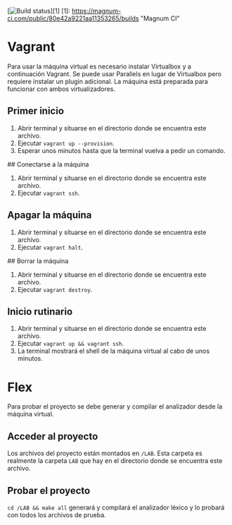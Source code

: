 [![Build status](https://magnum-ci.com/status/3463713cc78f3b0809d755c6813bf065.png)][1]
[1]: https://magnum-ci.com/public/80e42a9221aa11353265/builds "Magnum CI"


# Vagrant

Para usar la máquina virtual es necesario instalar Virtualbox y a continuación Vagrant.
Se puede usar Parallels en lugar de Virtualbox pero requiere instalar un plugin adicional.
La máquina está preparada para funcionar con ambos virtualizadores.

## Primer inicio

1. Abrir terminal y situarse en el directorio donde se encuentra este archivo.
1. Ejecutar `vagrant up --provision`.
1. Esperar unos minutos hasta que la terminal vuelva a pedir un comando.

## Conectarse a la máquina

1. Abrir terminal y situarse en el directorio donde se encuentra este archivo.
1. Ejecutar `vagrant ssh`.

## Apagar la máquina

1. Abrir terminal y situarse en el directorio donde se encuentra este archivo.
1. Ejecutar `vagrant halt`.

## Borrar la máquina

1. Abrir terminal y situarse en el directorio donde se encuentra este archivo.
1. Ejecutar `vagrant destroy`.

## Inicio rutinario

1. Abrir terminal y situarse en el directorio donde se encuentra este archivo.
1. Ejecutar `vagrant up && vagrant ssh`.
1. La terminal mostrará el shell de la máquina virtual al cabo de unos minutos.

# Flex

Para probar el proyecto se debe generar y compilar el analizador desde la máquina virtual.

## Acceder al proyecto

Los archivos del proyecto están montados en `/LAB`.
Esta carpeta es realmente la carpeta `LAB` que hay en el directorio donde se encuentra este archivo.

## Probar el proyecto

`cd /LAB && make all` generará y compilará el analizador léxico y lo probará con todos los archivos de prueba.